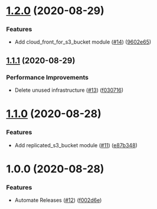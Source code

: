 # [1.2.0](https://github.com/AlexisNava/terraform_modules/compare/v1.1.1...v1.2.0) (2020-08-29)


### Features

* Add cloud_front_for_s3_bucket module ([#14](https://github.com/AlexisNava/terraform_modules/issues/14)) ([9602e65](https://github.com/AlexisNava/terraform_modules/commit/9602e650d9e7b720b840abe6520b91d057c4a5b1))

## [1.1.1](https://github.com/AlexisNava/terraform_modules/compare/v1.1.0...v1.1.1) (2020-08-29)


### Performance Improvements

* Delete unused infrastructure ([#13](https://github.com/AlexisNava/terraform_modules/issues/13)) ([f030716](https://github.com/AlexisNava/terraform_modules/commit/f030716f82bfd2d3817fd2c51b1e2a8564424d6a))

# [1.1.0](https://github.com/AlexisNava/terraform_modules/compare/v1.0.0...v1.1.0) (2020-08-28)


### Features

* Add replicated_s3_bucket module ([#11](https://github.com/AlexisNava/terraform_modules/issues/11)) ([e87b348](https://github.com/AlexisNava/terraform_modules/commit/e87b348fd7b463edd2834f53f23f358dca142a48))

# 1.0.0 (2020-08-28)


### Features

* Automate Releases ([#12](https://github.com/AlexisNava/terraform_modules/issues/12)) ([f002d6e](https://github.com/AlexisNava/terraform_modules/commit/f002d6ecef7df7cf469c63032f10e79e12e4a5b4))
